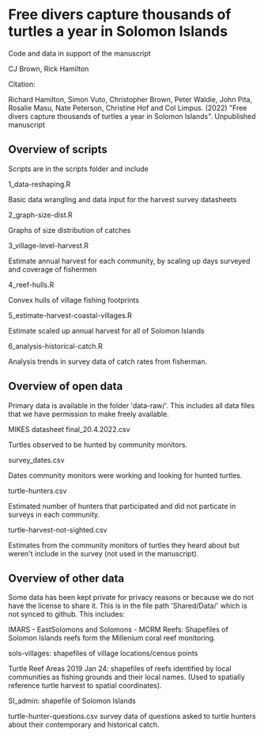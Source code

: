 # Free divers capture thousands of turtles a year in Solomon Islands

Code and data in support of the manuscript

CJ Brown, Rick Hamilton

Citation:

Richard Hamilton, Simon Vuto, Christopher Brown, Peter Waldie, John Pita, Rosalie Masu, Nate Peterson, Christine Hof and Col Limpus. (2022) "Free divers capture thousands of turtles a year in Solomon Islands". Unpublished manuscript


## Overview of scripts

Scripts are in the scripts folder and include

1_data-reshaping.R  

Basic data wrangling and data input for the harvest survey datasheets

2_graph-size-dist.R  

Graphs of size distribution of catches

3_village-level-harvest.R  

Estimate annual harvest for each community, by scaling up days surveyed and coverage of fishermen

4_reef-hulls.R  

Convex hulls of village fishing footprints

5_estimate-harvest-coastal-villages.R  

Estimate scaled up annual harvest for all of Solomon Islands

6_analysis-historical-catch.R

Analysis trends in survey data of catch rates from fisherman.

## Overview of open data  

Primary data is available in the folder 'data-raw/'. This includes all data files that we have permission to make freely available.

MIKES datasheet final_20.4.2022.csv  

Turtles observed to be hunted by community monitors.

survey_dates.csv  

Dates community monitors were working and looking for hunted turtles.

turtle-hunters.csv  

Estimated number of hunters that participated and did not particate in surveys in each community.  

turtle-harvest-not-sighted.csv  

Estimates from the community monitors of turtles they heard about but weren't include in the survey (not used in the manuscript).

## Overview of other data  

Some data has been kept private for privacy reasons or because we do not have the license to share it. This is in the file path 'Shared/Data/' which is not synced to github. This includes:

IMARS - EastSolomons and Solomons - MCRM Reefs: Shapefiles of Solomon Islands reefs form the Millenium coral reef monitoring.

sols-villages: shapefiles of village locations/census points

Turtle Reef Areas 2019 Jan 24: shapefiles of reefs identified by local communities as fishing grounds and their local names. (Used to spatially reference turtle harvest to spatial coordinates).

SI_admin: shapefile of Solomon Islands

turtle-hunter-questions.csv survey data of questions asked to turtle hunters about their contemporary and historical catch. 
